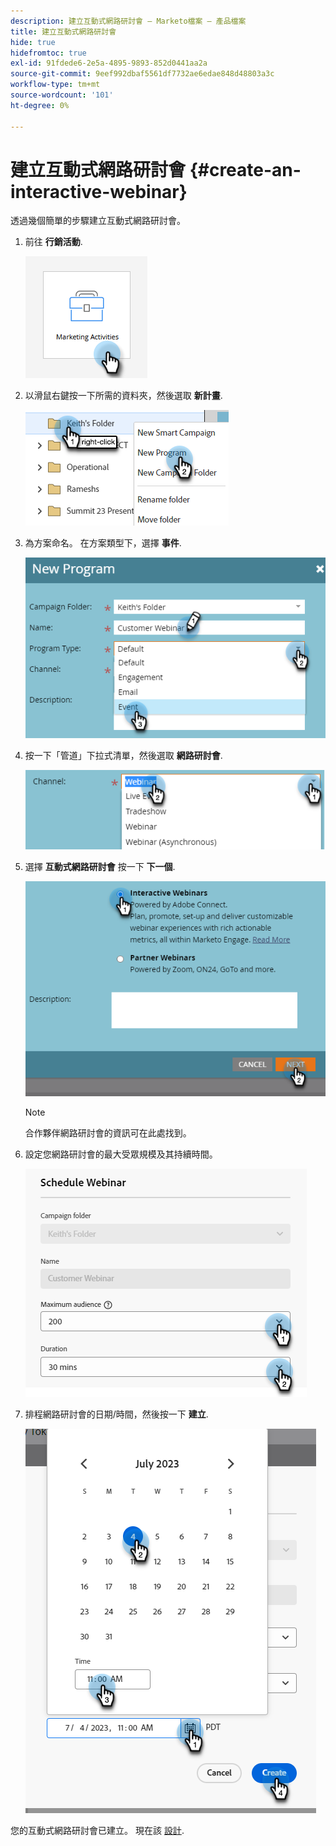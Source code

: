 ```yaml
---
description: 建立互動式網路研討會 — Marketo檔案 — 產品檔案
title: 建立互動式網路研討會
hide: true
hidefromtoc: true
exl-id: 91fdede6-2e5a-4895-9893-852d0441aa2a
source-git-commit: 9eef992dbaf5561df7732ae6edae848d48803a3c
workflow-type: tm+mt
source-wordcount: '101'
ht-degree: 0%

---
```


# 建立互動式網路研討會 {#create-an-interactive-webinar}

透過幾個簡單的步驟建立互動式網路研討會。

1. 前往 **行銷活動**.

   ![](assets/create-an-interactive-webinar-1.png)

1. 以滑鼠右鍵按一下所需的資料夾，然後選取 **新計畫**.

   ![](assets/create-an-interactive-webinar-2.png)

1. 為方案命名。 在方案類型下，選擇 **事件**.

   ![](assets/create-an-interactive-webinar-3.png)

1. 按一下「管道」下拉式清單，然後選取 **網路研討會**.

   ![](assets/create-an-interactive-webinar-4.png)

1. 選擇 **互動式網路研討會** 按一下 **下一個**.

   ![](assets/create-an-interactive-webinar-5.png)

   >[!NOTE]
   >
   >合作夥伴網路研討會的資訊可在此處找到。

1. 設定您網路研討會的最大受眾規模及其持續時間。

   ![](assets/create-an-interactive-webinar-6.png)

1. 排程網路研討會的日期/時間，然後按一下 **建立**.

   ![](assets/create-an-interactive-webinar-7.png)

您的互動式網路研討會已建立。 現在該 [設計](/help/marketo/product-docs/demand-generation/events/interactive-webinars/designing-interactive-webinars.md).
